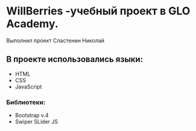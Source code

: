 # WillBerries -учебный проект в GLO Academy. 
Выполнил проект Сластенин Николай
## В проекте использовались языки:
- HTML
- CSS
- JavaScript
### Библиотеки:
- Bootstrap v.4
- Swiper SLider JS
